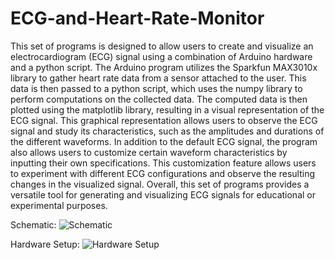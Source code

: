 # ECG-and-Heart-Rate-Monitor

This set of programs is designed to allow users to create and visualize an electrocardiogram (ECG) signal using a combination of Arduino hardware and a python script. The Arduino program utilizes the Sparkfun MAX3010x library to gather heart rate data from a sensor attached to the user. This data is then passed to a python script, which uses the numpy library to perform computations on the collected data. The computed data is then plotted using the matplotlib library, resulting in a visual representation of the ECG signal. This graphical representation allows users to observe the ECG signal and study its characteristics, such as the amplitudes and durations of the different waveforms. In addition to the default ECG signal, the program also allows users to customize certain waveform characteristics by inputting their own specifications. This customization feature allows users to experiment with different ECG configurations and observe the resulting changes in the visualized signal. Overall, this set of programs provides a versatile tool for generating and visualizing ECG signals for educational or experimental purposes.

Schematic:
![Schematic](https://i.imgur.com/7FHopCs.png)

Hardware Setup:
![Hardware Setup](https://i.imgur.com/tqrMKiV.png)